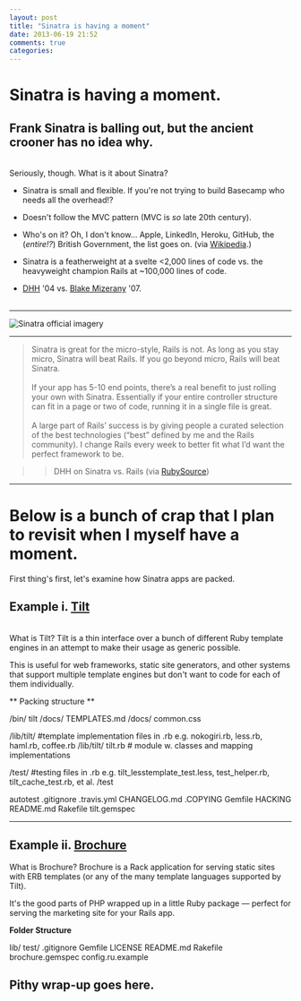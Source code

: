 ```yaml
---
layout: post
title: "Sinatra is having a moment"
date: 2013-06-19 21:52
comments: true
categories: 
---
```




# Sinatra is having a moment.

## Frank Sinatra is balling out, but the ancient crooner has no idea why.

<br>
Seriously, though. What is it about Sinatra?

* Sinatra is small and flexible. If you're not trying to build Basecamp who needs all the overhead!?

* Doesn't follow the MVC pattern (MVC is _so_ late 20th century).
* Who's on it? Oh, I don't know… Apple, LinkedIn, Heroku, GitHub, the (_entire!?_) British Government, the list goes on. (via [Wikipedia](http://en.wikipedia.org/wiki/Sinatra_(software)).)

* Sinatra is a featherweight at a svelte <2,000 lines of code vs. the heavyweight champion Rails at ~100,000 lines of code. 

* [DHH](http://david.heinemeierhansson.com/) '04 vs. [Blake Mizerany](https://github.com/bmizerany) '07.
<br><br>
---
![Sinatra official imagery](http://24.media.tumblr.com/92c85e0a3d2a8d5ce1d33106ad6d9088/tumblr_movo37Klas1qd3p27o1_500.png)

---
> Sinatra is great for the micro-style, Rails is not. As long as you stay micro, Sinatra will beat Rails. If you go beyond micro, Rails will beat Sinatra.
<br/><br/>
> If your app has 5-10 end points, there’s a real benefit to just rolling your own with Sinatra. Essentially if your entire controller structure can fit in a page or two of code, running it in a single file is great.
<br/><br/>
> A large part of Rails’ success is by giving people a curated selection of the best technologies (“best” defined by me and the Rails community). I change Rails every week to better fit what I’d want the perfect framework to be.

>> DHH on Sinatra vs. Rails (via [RubySource](http://rubysource.com/rails-or-sinatra-the-best-of-both-worlds/))

---
# Below is a bunch of crap that I plan to revisit when I myself have a moment.

First thing's first, let's examine how Sinatra apps are packed.

## Example i. [Tilt](https://github.com/rtomayko/tilt/tree/tilt-1)
<br>
What is Tilt? Tilt is a thin interface over a bunch of different Ruby template engines in an attempt to make their usage as generic possible. 

This is useful for web frameworks, static site generators, and other systems that support multiple template engines but don't want to code for each of them individually.

** Packing structure **

  /bin/ tilt
  /docs/ TEMPLATES.md
  /docs/ common.css

  /lib/tilt/ #template implementation files in .rb e.g. nokogiri.rb, less.rb, haml.rb, coffee.rb
  /lib/tilt/ tilt.rb # module w. classes and mapping implementations

  /test/ #testing files in .rb e.g. tilt_lesstemplate_test.less, test_helper.rb, tilt_cache_test.rb, et al.
  /test

  autotest
  .gitignore
  .travis.yml
  CHANGELOG.md
  .COPYING
  Gemfile
  HACKING
  README.md
  Rakefile
  tilt.gemspec

___
## Example ii. [Brochure](https://github.com/sstephenson/brochure)


What is Brochure? Brochure is a Rack application for serving static sites with ERB templates (or any of the many template languages supported by Tilt). 

It's the good parts of PHP wrapped up in a little Ruby package — perfect for serving the marketing site for your Rails app.


**Folder Structure**

  lib/
  test/
  .gitignore
  Gemfile
  LICENSE
  README.md
  Rakefile
  brochure.gemspec
  config.ru.example
  
## Pithy wrap-up goes here.